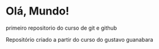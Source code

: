 # Olá, Mundo!
 primeiro repositorio do curso de git e github

 Repositório criado a partir do curso do gustavo guanabara
